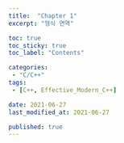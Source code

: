 ```yaml
---
title:  "Chapter 1"
excerpt: "형식 연역"

toc: true
toc_sticky: true
toc_label: "Contents"

categories:
 - "C/C++"
tags:
 - [C++, Effective_Modern_C++]

date: 2021-06-27
last_modified_at: 2021-06-27

published: true
---
```


